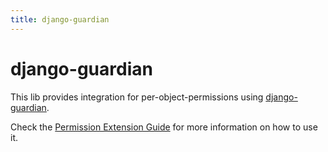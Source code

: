 ```yaml
---
title: django-guardian
---
```


# django-guardian

This lib provides integration for per-object-permissions using
[django-guardian](https://django-guardian.readthedocs.io/en/stable/).

Check the [Permission Extension Guide](../guide/permissions.md) for more information
on how to use it.

